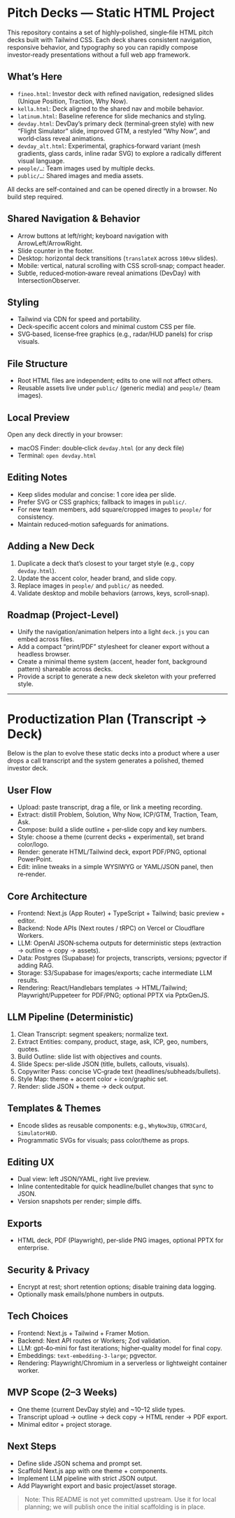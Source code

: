 # Pitch Decks — Static HTML Project

This repository contains a set of highly‑polished, single‑file HTML pitch decks built with Tailwind CSS. Each deck shares consistent navigation, responsive behavior, and typography so you can rapidly compose investor‑ready presentations without a full web app framework.

## What’s Here
- `fineo.html`: Investor deck with refined navigation, redesigned slides (Unique Position, Traction, Why Now).
- `kella.html`: Deck aligned to the shared nav and mobile behavior.
- `latinum.html`: Baseline reference for slide mechanics and styling.
- `devday.html`: DevDay’s primary deck (terminal‑green style) with new “Flight Simulator” slide, improved GTM, a restyled “Why Now”, and world‑class reveal animations.
- `devday_alt.html`: Experimental, graphics‑forward variant (mesh gradients, glass cards, inline radar SVG) to explore a radically different visual language.
- `people/…`: Team images used by multiple decks.
- `public/…`: Shared images and media assets.

All decks are self‑contained and can be opened directly in a browser. No build step required.

## Shared Navigation & Behavior
- Arrow buttons at left/right; keyboard navigation with ArrowLeft/ArrowRight.
- Slide counter in the footer.
- Desktop: horizontal deck transitions (`translateX` across `100vw` slides).
- Mobile: vertical, natural scrolling with CSS scroll‑snap; compact header.
- Subtle, reduced‑motion‑aware reveal animations (DevDay) with IntersectionObserver.

## Styling
- Tailwind via CDN for speed and portability.
- Deck‑specific accent colors and minimal custom CSS per file.
- SVG‑based, license‑free graphics (e.g., radar/HUD panels) for crisp visuals.

## File Structure
- Root HTML files are independent; edits to one will not affect others.
- Reusable assets live under `public/` (generic media) and `people/` (team images).

## Local Preview
Open any deck directly in your browser:
- macOS Finder: double‑click `devday.html` (or any deck file)
- Terminal: `open devday.html`

## Editing Notes
- Keep slides modular and concise: 1 core idea per slide.
- Prefer SVG or CSS graphics; fallback to images in `public/`.
- For new team members, add square/cropped images to `people/` for consistency.
- Maintain reduced‑motion safeguards for animations.

## Adding a New Deck
1. Duplicate a deck that’s closest to your target style (e.g., copy `devday.html`).
2. Update the accent color, header brand, and slide copy.
3. Replace images in `people/` and `public/` as needed.
4. Validate desktop and mobile behaviors (arrows, keys, scroll‑snap).

## Roadmap (Project‑Level)
- Unify the navigation/animation helpers into a light `deck.js` you can embed across files.
- Add a compact “print/PDF” stylesheet for cleaner export without a headless browser.
- Create a minimal theme system (accent, header font, background pattern) shareable across decks.
- Provide a script to generate a new deck skeleton with your preferred style.

---

# Productization Plan (Transcript → Deck)

Below is the plan to evolve these static decks into a product where a user drops a call transcript and the system generates a polished, themed investor deck.

## User Flow
- Upload: paste transcript, drag a file, or link a meeting recording.
- Extract: distill Problem, Solution, Why Now, ICP/GTM, Traction, Team, Ask.
- Compose: build a slide outline + per‑slide copy and key numbers.
- Style: choose a theme (current decks + experimental), set brand color/logo.
- Render: generate HTML/Tailwind deck, export PDF/PNG, optional PowerPoint.
- Edit: inline tweaks in a simple WYSIWYG or YAML/JSON panel, then re‑render.

## Core Architecture
- Frontend: Next.js (App Router) + TypeScript + Tailwind; basic preview + editor.
- Backend: Node APIs (Next routes / tRPC) on Vercel or Cloudflare Workers.
- LLM: OpenAI JSON‑schema outputs for deterministic steps (extraction → outline → copy → assets).
- Data: Postgres (Supabase) for projects, transcripts, versions; pgvector if adding RAG.
- Storage: S3/Supabase for images/exports; cache intermediate LLM results.
- Rendering: React/Handlebars templates → HTML/Tailwind; Playwright/Puppeteer for PDF/PNG; optional PPTX via PptxGenJS.

## LLM Pipeline (Deterministic)
1. Clean Transcript: segment speakers; normalize text.
2. Extract Entities: company, product, stage, ask, ICP, geo, numbers, quotes.
3. Build Outline: slide list with objectives and counts.
4. Slide Specs: per‑slide JSON (title, bullets, callouts, visuals).
5. Copywriter Pass: concise VC‑grade text (headlines/subheads/bullets).
6. Style Map: theme + accent color + icon/graphic set.
7. Render: slide JSON + theme → deck output.

## Templates & Themes
- Encode slides as reusable components: e.g., `WhyNow3Up`, `GTM3Card`, `SimulatorHUD`.
- Programmatic SVGs for visuals; pass color/theme as props.

## Editing UX
- Dual view: left JSON/YAML, right live preview.
- Inline contenteditable for quick headline/bullet changes that sync to JSON.
- Version snapshots per render; simple diffs.

## Exports
- HTML deck, PDF (Playwright), per‑slide PNG images, optional PPTX for enterprise.

## Security & Privacy
- Encrypt at rest; short retention options; disable training data logging.
- Optionally mask emails/phone numbers in outputs.

## Tech Choices
- Frontend: Next.js + Tailwind + Framer Motion.
- Backend: Next API routes or Workers; Zod validation.
- LLM: gpt‑4o‑mini for fast iterations; higher‑quality model for final copy.
- Embeddings: `text-embedding-3-large`; pgvector.
- Rendering: Playwright/Chromium in a serverless or lightweight container worker.

## MVP Scope (2–3 Weeks)
- One theme (current DevDay style) and ~10–12 slide types.
- Transcript upload → outline → deck copy → HTML render → PDF export.
- Minimal editor + project storage.

## Next Steps
- Define slide JSON schema and prompt set.
- Scaffold Next.js app with one theme + components.
- Implement LLM pipeline with strict JSON output.
- Add Playwright export and basic project/asset storage.

> Note: This README is not yet committed upstream. Use it for local planning; we will publish once the initial scaffolding is in place.

